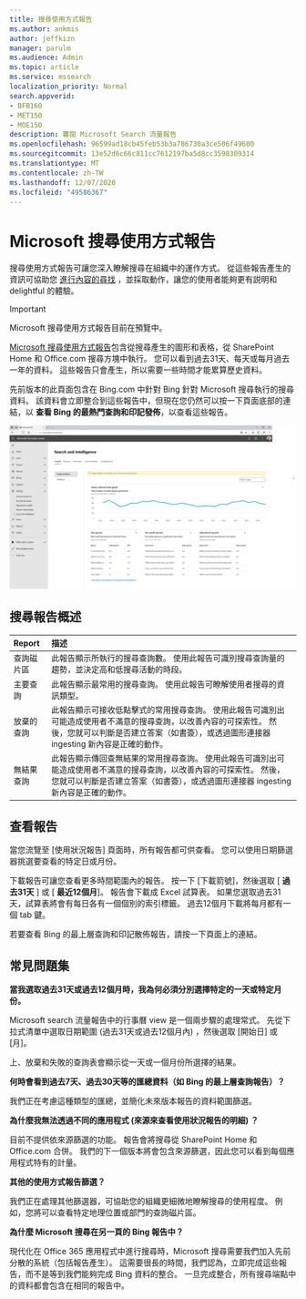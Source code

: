 ```yaml
---
title: 搜尋使用方式報告
ms.author: ankmis
author: jeffkizn
manager: parulm
ms.audience: Admin
ms.topic: article
ms.service: mssearch
localization_priority: Normal
search.appverid:
- BFB160
- MET150
- MOE150
description: 審閱 Microsoft Search 流量報告
ms.openlocfilehash: 96599ad18cb45feb53b3a786730a3ce506f49600
ms.sourcegitcommit: 13e52d6c66c811cc7612197ba5d8cc3598309314
ms.translationtype: MT
ms.contentlocale: zh-TW
ms.lasthandoff: 12/07/2020
ms.locfileid: "49586367"
---
```

# <a name="microsoft-search-usage-reports"></a>Microsoft 搜尋使用方式報告

搜尋使用方式報告可讓您深入瞭解搜尋在組織中的運作方式。 從這些報告產生的資訊可協助您 [進行內容的尋找](https://docs.microsoft.com/microsoftsearch/make-content-easy-to-find) ，並採取動作，讓您的使用者能夠更有説明和 delightful 的體驗。

> [!IMPORTANT]
> Microsoft 搜尋使用方式報告目前在預覽中。

[Microsoft 搜尋使用方式報告](https://admin.microsoft.com/Adminportal/Home?#/MicrosoftSearch/insights)包含從搜尋產生的圖形和表格，從 SharePoint Home 和 Office.com 搜尋方塊中執行。 您可以看到過去31天、每天或每月過去一年的資料。 這些報告只會產生，所以需要一些時間才能累算歷史資料。

先前版本的此頁面包含在 Bing.com 中針對 Bing 針對 Microsoft 搜尋執行的搜尋資料。 該資料會立即整合到這些報告中，但現在您仍然可以按一下頁面底部的連結，以 **查看 Bing 的最熱門查詢和印記發佈**，以查看這些報告。

![搜尋使用方式報告儀表板](media/usage-reports/usage_reports_v2.png)

## <a name="overview-of-search-reports"></a>搜尋報告概述

|**Report**|**描述**|
|:-----|:-----|
|查詢磁片區|此報告顯示所執行的搜尋查詢數。 使用此報告可識別搜尋查詢量的趨勢，並決定高和低搜尋活動的時段。|
|主要查詢|此報告顯示最常用的搜尋查詢。 使用此報告可瞭解使用者搜尋的資訊類型。|
|放棄的查詢|此報告顯示可接收低點擊式的常用搜尋查詢。 使用此報告可識別出可能造成使用者不滿意的搜尋查詢，以改善內容的可探索性。 然後，您就可以判斷是否建立答案（如書簽），或透過圖形連接器 ingesting 新內容是正確的動作。|
|無結果查詢|此報告顯示傳回查無結果的常用搜尋查詢。 使用此報告可識別出可能造成使用者不滿意的搜尋查詢，以改善內容的可探索性。 然後，您就可以判斷是否建立答案（如書簽），或透過圖形連接器 ingesting 新內容是正確的動作。|

## <a name="viewing-reports"></a>查看報告

當您流覽至 [使用狀況報告] 頁面時，所有報告都可供查看。 您可以使用日期篩選器挑選要查看的特定日或月份。

下載報告可讓您查看更多時間範圍內的報告。 按一下 [下載箭號]，然後選取 [ **過去31天** ] 或 [ **最近12個月**]。 報告會下載成 Excel 試算表。 如果您選取過去31天，試算表將會有每日各有一個個別的索引標籤。 過去12個月下載將每月都有一個 tab 鍵。

若要查看 Bing 的最上層查詢和印記散佈報告，請按一下頁面上的連結。

## <a name="frequently-asked-questions"></a>常見問題集

**當我選取過去31天或過去12個月時，我為何必須分別選擇特定的一天或特定月份。**

Microsoft search 流量報告中的行事曆 view 是一個兩步驟的處理常式。 先從下拉式清單中選取日期範圍 (過去31天或過去12個月內) ，然後選取 [開始日] 或 [月]。

上、放棄和失敗的查詢表會顯示從一天或一個月份所選擇的結果。

**何時會看到過去7天、過去30天等的匯總資料（如 Bing 的最上層查詢報告）？**

我們正在考慮這種類型的匯總，並簡化未來版本報告的資料範圍篩選。

**為什麼我無法透過不同的應用程式 (來源來查看使用狀況報告的明細) ？**

目前不提供依來源篩選的功能。 報告會將搜尋從 SharePoint Home 和 Office.com 合併。 我們的下一個版本將會包含來源篩選，因此您可以看到每個應用程式特有的計量。

**其他的使用方式報告篩選？**

我們正在處理其他篩選器，可協助您的組織更細微地瞭解搜尋的使用程度。 例如，您將可以查看特定地理位置或部門的查詢磁片區。

**為什麼 Microsoft 搜尋在另一頁的 Bing 報告中？**

現代化在 Office 365 應用程式中進行搜尋時，Microsoft 搜尋需要我們加入先前分散的系統（包括報告產生）。 這需要很長的時間，我們認為，立即完成這些報告，而不是等到我們能夠完成 Bing 資料的整合。 一旦完成整合，所有搜尋端點中的資料都會包含在相同的報告中。
